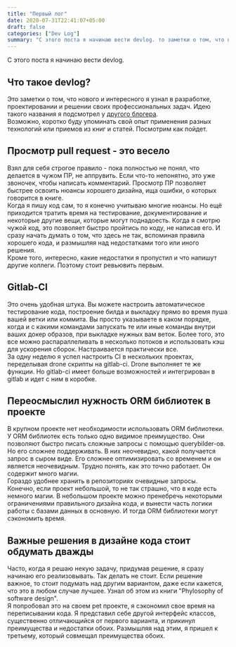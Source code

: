 ```yaml
---
title: "Первый лог"
date: 2020-07-31T22:41:07+05:00
draft: false
categories: ["Dev Log"]
summary: "С этого поста я начинаю вести devlog. то заметки о том, что нового и интересного я узнал в разработке, проектировании и решении своих профессиональных задач."
---
```

С этого поста я начинаю вести devlog.
## Что такое devlog?
Это заметки о том, что нового и интересного я узнал в разработке, проектировании и решении своих профессиональных задач. Идею такого названия я подсмотрел у [другого блогера](https://eev.ee/dev/).  
Возможно, коротко буду упоминать свой опыт применения разных технологий или приемов из книг и статей. Посмотрим как пойдет.

## Просмотр pull request - это весело
Взял для себя строгое правило - пока полностью не понял, что делается в чужом ПР, не аппрувить. Если что-то непонятно, это уже звоночек, чтобы написать комментарий. Просмотр ПР позволяет быстрее освоить нюансы хорошего дизайна, ища ошибки, о которых говорится в книге.  
Когда я пишу код сам, то я конечно учитываю многие нюансы. Но ещё приходится тратить время на тестирование, документирование и некоторые другие вещи, которые могут поднадоесть. Когда я смотрю чужой код, это позволяет быстро пройтись по коду, не написав его. И сразу начать думать о том, что здесь не так, вспоминая правила хорошего кода, и размышляя над недостатками того или иного решения.  
Кроме того, интересно, какие недостатки я пропустил и что напишут другие коллеги. Поэтому стоит ревьювить первым.

## Gitlab-CI
Это очень удобная штука. Вы можете настроить автоматическое тестирование кода, построение билда и выкладку прямо во время пуша вашей ветки или коммита. Вы просто указываете в каком порядке, когда и с какими командами запускать те или иные команды внутри ваших докер образов, при выкладке нужных вам веток. Более того, это все можно распараллеливать в несколько потоков и использовать кэш для ускорения сборок. Настраивается практически все.  
За одну неделю я успел настроить CI в нескольких проектах, переделывая drone скрипты на gitlab-ci. Drone выполняет те же функции. Но gitlab-ci имеет больше возможностей и интегрирован в gitlab и идет с ним в коробке.

## Переосмыслил нужность ORM библиотек в проекте
В крупном проекте нет необходимости использовать ORM библиотеки. У ORM библиотек есть только одно видимое преимущество. Они позволяют быстро писать сложные запросы с помощью querybilder-ов. Но его сложнее поддерживать. В них неочевидно, какой получается запрос в сыром виде. Его сложнее оптимизировать со временем и он является неочевидным. Трудно понять, как это точно работает. Он содержит много магии.  
Гораздо удобнее хранить в репозиториях очевидные запросы.  
Конечно, если проект небольшой, то не так страшно, что в коде есть немного магии. В небольшом проекте можно пренебречь некоторыми ограничениями правильного дизайна кода, и вынести часть логики работы с базами данных в основную. И тогда ORM библиотеки могут сэкономить время.

## Важные решения в дизайне кода стоит обдумать дважды
Часто, когда я решаю некую задачу, придумав решение, я сразу начинаю его реализовывать. Так делать не стоит. Если решение важное, то стоит подумать над другим вариантом, даже если кажется, что это в любом случае лучшее. Узнал об этом из книги "Phylosophy of software design".  
Я попробовал это на своем pet проекте, я сэкономил свое время на переписывании кода. Я представил себе другой интерфейс классов, существенно отличающийся от первого варианта, и прикинул преимущества и недостатки обоих. Размышляя над этим, я пришел к третьему, который совмещал преимущества обоих.
